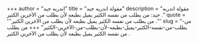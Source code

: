+++
author = "اندريه جيد"
title = "مقولة اندريه جيد"
description = "مقولة اندريه جيد: من يطلب من نفسه الكثير يميل بطبعه لأن يطلب من الآخرين الكثير ."
quote = '''من يطلب من نفسه الكثير يميل بطبعه لأن يطلب من الآخرين الكثير .'''
slug = "من-يطلب-من-نفسه-الكثير-يميل-بطبعه-لأن-يطلب-من-الآخرين-الكثير"
+++
من يطلب من نفسه الكثير يميل بطبعه لأن يطلب من الآخرين الكثير .
